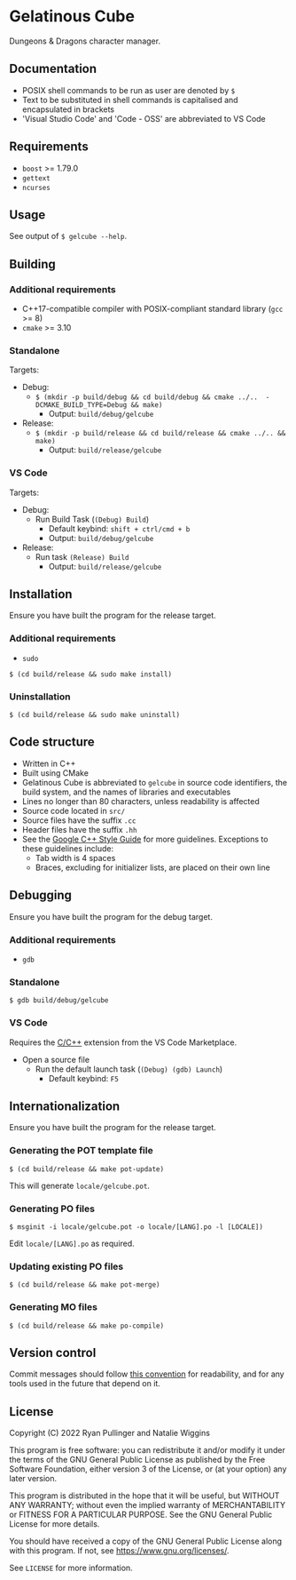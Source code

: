 # Gelatinous Cube

Dungeons & Dragons character manager.

## Documentation

* POSIX shell commands to be run as user are denoted by `$`
* Text to be substituted in shell commands is capitalised and encapsulated in
brackets
* 'Visual Studio Code' and 'Code - OSS' are abbreviated to VS Code

## Requirements

* `boost` >= 1.79.0
* `gettext`
* `ncurses`

## Usage

See output of `$ gelcube --help`.

## Building

### Additional requirements

* C++17-compatible compiler with POSIX-compliant standard library (`gcc` >= 8)
* `cmake` >= 3.10

### Standalone

Targets:
* Debug:
    * `$ (mkdir -p build/debug && cd build/debug && cmake ../..  -DCMAKE_BUILD_TYPE=Debug && make)`
        * Output: `build/debug/gelcube`
* Release:
    * `$ (mkdir -p build/release && cd build/release && cmake ../.. && make)`
        * Output: `build/release/gelcube`

### VS Code

Targets:
* Debug:
    * Run Build Task (`(Debug) Build`)
        * Default keybind: `shift + ctrl/cmd + b`
        * Output: `build/debug/gelcube`
* Release:
    * Run task `(Release) Build`
        * Output: `build/release/gelcube`

## Installation

Ensure you have built the program for the release target.

### Additional requirements

* `sudo`


`$ (cd build/release && sudo make install)`

### Uninstallation

`$ (cd build/release && sudo make uninstall)`

## Code structure

* Written in C++
* Built using CMake
* Gelatinous Cube is abbreviated to `gelcube` in source code identifiers, the
build system, and the names of libraries and executables
* Lines no longer than 80 characters, unless readability is affected
* Source code located in `src/`
* Source files have the suffix `.cc`
* Header files have the suffix `.hh`
* See the [Google C++ Style Guide](https://google.github.io/styleguide/cppguide.html)
for more guidelines. Exceptions to these guidelines include:
    * Tab width is 4 spaces
    * Braces, excluding for initializer lists, are placed on their own line

## Debugging

Ensure you have built the program for the debug target.

### Additional requirements

* `gdb`

### Standalone

`$ gdb build/debug/gelcube`

### VS Code

Requires the [C/C++](https://marketplace.visualstudio.com/items?itemName=ms-vscode.cpptools)
extension from the VS Code Marketplace.

* Open a source file
    * Run the default launch task (`(Debug) (gdb) Launch`)
        * Default keybind: `F5`

## Internationalization

Ensure you have built the program for the release target.

### Generating the POT template file

`$ (cd build/release && make pot-update)`

This will generate `locale/gelcube.pot`.

### Generating PO files

`$ msginit -i locale/gelcube.pot -o locale/[LANG].po -l [LOCALE])`

Edit `locale/[LANG].po` as required.

### Updating existing PO files

`$ (cd build/release && make pot-merge)`

### Generating MO files

`$ (cd build/release && make po-compile)`

## Version control

Commit messages should follow [this convention](https://www.conventionalcommits.org/)
for readability, and for any tools used in the future that depend on it.

## License

Copyright (C) 2022 Ryan Pullinger and Natalie Wiggins

This program is free software: you can redistribute it and/or modify
it under the terms of the GNU General Public License as published by
the Free Software Foundation, either version 3 of the License, or
(at your option) any later version.

This program is distributed in the hope that it will be useful,
but WITHOUT ANY WARRANTY; without even the implied warranty of
MERCHANTABILITY or FITNESS FOR A PARTICULAR PURPOSE. See the
GNU General Public License for more details.

You should have received a copy of the GNU General Public License
along with this program. If not, see <https://www.gnu.org/licenses/>.

See `LICENSE` for more information.
